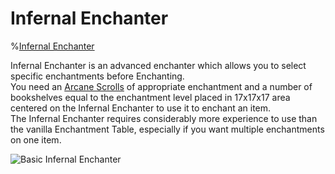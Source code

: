 # Infernal Enchanter
%[Infernal Enchanter](block:betterwithmods:infernal_enchanter)

Infernal Enchanter is an advanced enchanter which allows you to select specific enchantments before Enchanting.  
You need an [Arcane Scrolls](../items/arcane_scrolls.md) of appropriate enchantment and a number of bookshelves equal to the enchantment level placed in 17x17x17 area centered on the Infernal Enchanter to use it to enchant an item.  
The Infernal Enchanter requires considerably more experience to use than the vanilla Enchantment Table, especially if you want multiple enchantments on one item.   

![Basic Infernal Enchanter](betterwithmods:docs/imgs/infernal_enchanter.png)